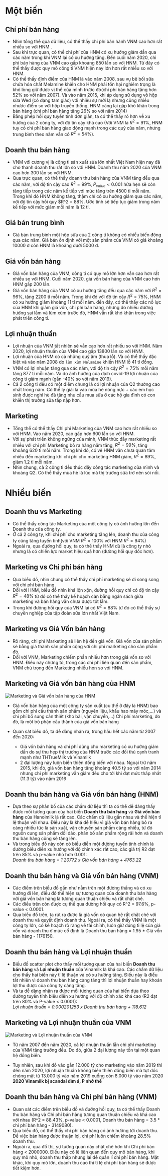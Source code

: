 # Một biến

## Chí phí bán hàng

- Nhìn tổng thể qua dữ liệu, có thể thấy chi phí bán hành VNM cao hơn rất nhiều so với HNM .
- Sau khi trực quan, có thể chi phí của HNM có xu hướng giảm dần qua các năm trong khi VNM lại có xu hướng tăng. Đến cuối năm 2020, chi phí bán hàng của VNM cao gấp khoảng 850 lần so với HNM. Từ đây có thể thấy được quy mô công ti VNM hiện nay lớn hơn rất nhiều so với HNM.
- Có thể thấy đỉnh điểm của HNM là vào năm 2008, sau vụ bê bối sữa chứa hóa chất Melamine khiến cho HNM phải tổn hại nghiêm trọng là khó lòng giữ được vị thế của mình trước đó(chi phí bán hàng tăng hơn 52% so với năm 2007). Và vào năm 2015, khi áp dụng sử dụng vỏ hộp sữa Wed (có dạng tam giác) với nhiều sự mới lạ nhưng cũng nhiều nhược điểm so với hộp truyền thống, HNM càng lại gặp khó khăn trong bán hàng (chi phí bán hàng tăng 26% so với năm 2014)
- Bằng phép hồi quy tuyến tính đơn giản, ta có thể thấy rõ hơn về xu hướng của 2 công ty, với độ tin cậy khá cao (Với VNM là $R^2 = 91\%$, HNM tuy có chi phí bán hàng giao động mạnh trong các quý của năm, nhưng trung bình theo năm vẫn có $R^2 = 54\%$).

## Doanh thu bán hàng

- VNM với cương vị là công ti sản xuất sửa lớn nhất Việt Nam hiện nay đã cho thanh doanh thu rất lớn so với HNM. Doanh thu năm 2020 của VNM cao hơn 300 lần so với HNM.
- Qua trực quan, có thể thấy doanh thu bán hàng của VNM tăng đều qua các năm, với độ tin cậy cao $R^2 = 99\%, P_{value}<0.001$ hứa hẹn sẽ còn tăng tiếp trong các năm kế tiếp với mức tăng trên 4500 tỉ mỗi năm. Trong khi đó HNM không tăng, thậm chí có xu hướng giảm qua các năm, với độ tin cậy hồi quy $R^2 = 88%. Ước tính sẽ tiếp tục giảm trong năm kế tiếp với mức giảm mỗi năm là 12 tỉ.

## Giá bán trung bình

- Giá bán trung bình một hộp sữa của 2 công ti không có nhiều biến động qua các năm. Giá bán ổn định với một sản phẩm của VNM có giá khoảng 10000 đ còn HNM là khoảng dưới 5000 đ.

## Giá vốn bán hàng

- Giá vốn bán hàng của VNM, công ti có quy mô lớn hơn vẫn cao hơn rất nhiều so với HNM. Cuối năm 2020, giá vốn bán hàng của VNM cao hơn HNM gấp 200 lần.
- Giá vốn bán hàng của VNM có xu hướng tăng đều qua các năm với $R^2=96\%$, tăng 2200 tỉ mỗi năm. Trong khi đó với độ tin cậy $R^2=75\%$, HNM có xu hướng giảm khoảng 11 tỉ mỗi năm. đến đây, có thể thấy các nỗ lực của HNM khi giảm giá vốn, chi phí bán hàng, nhưng do nhiều đường hướng sai lầm và lùm xùm trước đó, HNM vẫn rất khó khăn trong việc phát triển công ti.

## Lợi nhuận thuần

- Lợi nhuận của VNM tất nhiên sẽ vẫn cao hơn rất nhiều so với HNM. Năm 2020, lợi nhuận thuần của VNM cao gấp 13800 lần so với HNM.
- Lợi nhuận của HNM có cả những quý âm (thua lỗ). Và có thể thấy đặc biệt và vào năm 2008 do `lùm xùm Melamine` khiến HNM lỗ 41 tỉ đồng.
- VNM có lợi nhuận tăng qua các năm, với độ tin cậy $R^2 = 75\%$ mỗi năm tăng 877 tỉ mỗi năm. Và do ảnh hưởng của dịch covid-19 lợi nhuận của công ti giảm mạnh (gần -40% so với năm 2019).
- Cả 2 công ti đều có một điểm chung là có lợi nhuận của Q2 thường cao nhất trong năm. Có thể lý giải là vào mùa hè nóng nực + các em học sinh được nghỉ hè đã tăng nhu cầu mua sữa ở các hộ gia đình có con khiến thị trường sữa tấp nập hơn.

## Marketing

- Tổng thể có thể thấy Chi phí Marketing của VNM cao hơn rất nhiều so với HNM. Vào năm 2020, cao gấp hơn 600 lần so với HNM.
- Với sự phát triển không ngừng của mình, VNM thúc đẩy marketing rất nhiều với chi phí Marketing bỏ ra hằng năm tăng, $R^2=99\%$, tăng khoảng 620 tỉ mỗi năm. Trong khi đó, có vẻ HNM vẫn chưa quan tâm nhiều đến marketing khi chi phí cho marketing HNM giảm, $R^2=89\%$, giảm 1.2 tỉ mỗi năm.
- Nhìn chung, cả 2 công ti đều thúc đẩy công tác marketing của mình và khoảng Q2. Có thể thấy mùa hè là lúc mà thị trường sữa trở nên sôi nổi.

# Nhiều biến

## Doanh thu vs Marketing

- Có thể thấy công tác Marketing của một công ty có ảnh hưởng lớn đến Doanh thu của công ty.
- Ở cả 2 công ty, khi chi phí cho marketing tăng lên, doanh thu của công ty cũng tăng tuyến tính(với VNM $R^2 \approx 100\%$ với HNM $R^2 = 94\%$)
- Ngoài ra, qua đường hồi quy, ta có thể thấy HNM dù là công ty nhỏ nhưng là có chiến lực market hiệu quả hơn (đường hồi quy dốc hơn).

## Marketing vs Chi phí bán hàng

- Qua biểu đồ, nhìn chung có thể thấy chi phí marketing sẽ đi song song với chi phí bán hàng.
- Đối với HNM, biểu đồ nhìn khá lộn xộn, đường hồi quy chỉ có độ tin cậy $R^2 = 48\%$ từ đó có thể thấy kế hoạch cân bằng ngân sách giữa marketing và bán hàng vẫn chưa được tốt lắm.
- Trong khi đường hồi quy của VNM lại có $R^2 = 88\%$ từ đó có thể thấy sự chuyên nghiệp của tập đoàn sữa lớn nhất Việt Nam.

## Marketing vs Giá Vốn bán hàng

- Rõ ràng, chi phí Marketing sẽ liên hệ đến giá vốn. Giá vốn của sản phẩm sẽ bằng giá thành sản phẩm cộng với chi phí marketing cho sản phẩm đó.
- Đối với VNM, Marketing chiếm phần nhiều hơn trong giá vốn so với HNM. Điều này chứng tỏ, trong các chi phí liên quan đến sản phẩm, VNM chú trọng đến Marketing nhiều hơn so với HNM.

## Marketing và Giá vốn bán hàng của HNM

![`Marketing` và Giá vốn bán hàng của HNM](./img/budget_marketing_hnm.png)

- Giá vốn bán hàng của một công ty sản xuất (cụ thể ở đây là HNM) bao gồm chi phí cấu thành sản phẩm (nguyên liệu, khấu hao máy móc,...) và chi phí bổ sung cần thiết (kho bãi, vận chuyển,...) Chi phí marketing, do đó, là một bộ phận cấu thành của giá vốn bán hàng

- Quan sát biểu đồ, ta dễ dàng nhận ra, trong hầu hết các năm từ 2007 đến 2020:
  - Giá vốn bán hàng và chi phí dùng cho marketing có xu hướng giảm dần do sự thu hẹp thị trường của HNM trước các đối thủ cạnh tranh mạnh như THTrueMilk và Vinamilk
  - 2 đại lượng này luôn biến thiên đồng biến với nhau. Ngoại trừ năm 2015, khi đó, giá vốn bán hàng tăng khoảng 40.5 tỷ so với năm 2014 nhưng chi phí marketing vẫn giảm đều cho tới khi đạt mức thấp nhất (11.3 tỷ) vào năm 2016

## Doanh thu bán hàng và Giá vốn bán hàng (HNM)

- Dựa theo sự phân bố của các chấm dữ liệu thì ta có thể dễ dàng thấy được mối tương quan của hai biến **Doanh thu bán hàng** và **Giá vốn bán hàng** của Hanoimilk là rất cao. Các chấm dữ liệu gần nhau và thể hiện tỉ lệ thuận với nhau. Điều này là khá dễ hiểu vì giá vốn bán hàng bỏ ra càng nhiều tức là sản xuất, vận chuyển sản phẩm càng nhiều, từ đó nguồn cung sản phẩm dồi dào, phân bố sản phẩm rộng rãi hơn và doanh thu bán hàng cũng sẽ tăng lên.
- Và trong biểu đồ này còn có biểu diễn một đường tuyến tính chính là đường biểu diễn xu hướng với độ chính xác rất cao, các giá trị R2 đạt trên 85% và p-value nhỏ hơn 0.001:  
  _Doanh thu bán hàng = 1.20772 x Giá vốn bán hàng + 4763.22_

## Doanh thu bán hàng và Giá vốn bán hàng (VNM)

- Các điểm trên biểu đồ gần như nằm trên một đường thẳng và có xu hướng đi lên, điều đó thể hiện sự tương quan của doanh thu bán hàng với giá vốn bán hàng là tương quan thuận chiều và rất chặt chẽ.
- Các điều trên còn được cụ thể qua đường hồi quy có R^2 = 97.6%, p-value < 0.0001.
- Qua biểu đồ trên, ta rút ra được là giá vốn có quan hệ rất chặt chẽ với doanh thu và quyết định doanh thu. Ngoài ra, có thể thấy VNM là một công ty lớn, có kế hoạch rõ ràng về tài chính, luôn giữ đúng tỉ lệ của giá vốn và doanh thu ở mức cố định là Doanh thu bán hàng = 1.95 \* Giá vốn bán hàng - 1176150.

## Doanh thu bán hàng và Lợi nhuận thuần

- Biểu đồ scatter plot cho thấy mối tương quan của hai biến **Doanh thu bán hàng** và **Lợi nhuận thuần** của Vinamilk là khá cao. Các chấm dữ liệu cho thấy hai biến này tỉ lệ thuận và có xu hướng tăng. Điều này là điều tất nhiên vì doanh thu bán hàng càng tăng thì lợi nhuận thuần hay khoản lợi thu được của công ty càng tăng.
- Và ta dễ dàng nhận ra được mối tương quan của hai biến dựa theo đường tuyến tính biểu diễn xu hướng với độ chính xác khá cao (R2 đạt trên 80% và P-value < 0.0001):  
  _Lợi nhuận thuần = 0.000201253 x Doanh thu bán hàng + 118.612_

## Marketing và Lợi nhuận thuần của VNM

![`Marketing` và Lợi nhuận thuần của VNM](./img/marketing_profit_vnm.png)

- Từ năm 2007 đến năm 2020, cả lợi nhuận thuần lẫn chi phí marketing của VNM tăng trưởng đều. Do đó, giữa 2 đại lượng này tồn tại một quan hệ đồng biến.

- Tuy nhiên, sau khi đổ vào gần 12.000 tỷ cho marketing vào năm 2019 thì đến năm 2020, lợi nhuận thuần không biến thiên đồng biến mà tụt dốc chóng mặt từ 13.000 tỷ vào năm 2019 xuống còn 8.000 tỷ vào năm 2020 **2020 Vinamilk bị scandal dìm á, P nhớ thế**

## Doanh thu bán hàng và Chi phí bán hàng (VNM)

- Quan sát các điểm trên biểu đồ và đường hồi quy, ta có thể thấy Doanh thu bán hàng và Chi phí bán hàng tương quan thuận chiều và khá cao với nhau (R^2 = 88.43%, p-value < 0.0001, Doanh thu bán hàng = 3.5 \* chi phí bán hàng - 3149080).
- Qua biểu đồ, có thể thấy chi phí bán hàng có ảnh hưởng tới doanh thu. Để việc bán hàng được thuận lợi, chi phí luôn chiếm khoảng 28.5% doanh thu.
- Ngoài ra, qua đồ thị, sự tương quan này chặt chẽ hơn khi Chi phí bán hàng < 2000000. Điều này có lẽ liên quan đến quy mô bán hàng, khi quy mô nhỏ, doanh thu thấp nhưng lại dễ quản lí chi phí bán hàng. Mặt khác, khi quy mô lớn, doanh thu cao thì tỉ lệ chi phí bán hàng sẽ được tiết kiệm hơn.
